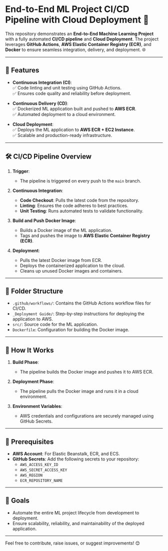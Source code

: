# End-to-End ML Project CI/CD Pipeline with Cloud Deployment 🚀

This repository demonstrates an **End-to-End Machine Learning Project** with a fully automated **CI/CD pipeline** and **Cloud Deployment**. The project leverages **GitHub Actions**, **AWS Elastic Container Registry (ECR)**, and **Docker** to ensure seamless integration, delivery, and deployment. 🌐

---

## 🌟 Features

- **Continuous Integration (CI)**:  
  ✅ Code linting and unit testing using GitHub Actions.  
  ✅ Ensures code quality and reliability before deployment.

- **Continuous Delivery (CD)**:  
  ✅ Dockerized ML application built and pushed to **AWS ECR**.  
  ✅ Automated deployment to a cloud environment.

- **Cloud Deployment**:  
  ✅ Deploys the ML application to **AWS ECR + EC2 Instance**.  
  ✅ Scalable and production-ready infrastructure.

---

## 🛠️ CI/CD Pipeline Overview

1. **Trigger**:  
   - The pipeline is triggered on every push to the `main` branch.  

2. **Continuous Integration**:  
   - **Code Checkout**: Pulls the latest code from the repository.  
   - **Linting**: Ensures the code adheres to best practices.  
   - **Unit Testing**: Runs automated tests to validate functionality.

3. **Build and Push Docker Image**:  
   - Builds a Docker image of the ML application.  
   - Tags and pushes the image to **AWS Elastic Container Registry (ECR)**.

4. **Deployment**:  
   - Pulls the latest Docker image from ECR.  
   - Deploys the containerized application to the cloud.  
   - Cleans up unused Docker images and containers.

---

## 📂 Folder Structure

- `.github/workflows/`: Contains the GitHub Actions workflow files for CI/CD.  
- `_Deployment Guide/`: Step-by-step instructions for deploying the application to AWS.  
- `src/`: Source code for the ML application.  
- `Dockerfile`: Configuration for building the Docker image.  

---

## 🚀 How It Works

1. **Build Phase**:  
   - The pipeline builds the Docker image and pushes it to AWS ECR.  

2. **Deployment Phase**:  
   - The pipeline pulls the Docker image and runs it in a cloud environment.  

3. **Environment Variables**:  
   - AWS credentials and configurations are securely managed using GitHub Secrets.  

---

## 📝 Prerequisites

- **AWS Account**: For Elastic Beanstalk, ECR, and ECS.  
- **GitHub Secrets**: Add the following secrets to your repository:  
  - `AWS_ACCESS_KEY_ID`  
  - `AWS_SECRET_ACCESS_KEY`  
  - `AWS_REGION`  
  - `ECR_REPOSITORY_NAME`  

---

## 🎯 Goals

- Automate the entire ML project lifecycle from development to deployment.  
- Ensure scalability, reliability, and maintainability of the deployed application.  

---

Feel free to contribute, raise issues, or suggest improvements! 😊  

